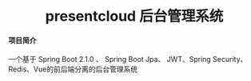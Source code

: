 <h1 style="text-align: center">presentcloud 后台管理系统</h1>


#### 项目简介
一个基于 Spring Boot 2.1.0 、 Spring Boot Jpa、 JWT、Spring Security、Redis、Vue的前后端分离的后台管理系统



